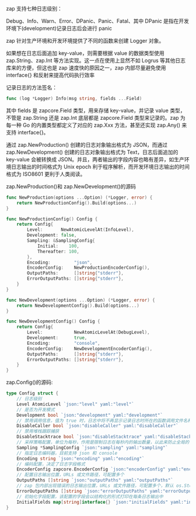 zap 支持七种日志级别：

Debug、Info、Warn、Error、DPanic、Panic、Fatal、其中 DPanic 是指在开发环境下(development)记录日志后会进行 panic

zap 针对生产环境和开发环境提供了不同的函数来创建 Logger 对象。

如果想在日志后面追加 key-value，则需要根据 value 的数据类型使用 zap.String、zap.Int 等方法实现。这一点在使用上显然不如 Logrus 等其他日志库来的方便，但这也是 zap 速度快的原因之一，zap 内部尽量避免使用 interface{} 和反射来提高代码执行效率

记录日志的方法签名：

```go
func (log *Logger) Info(msg string, fields ...Field)
```

其中 fields 是 zapcore.Field 类型，用来存储 key-value，并记录 value 类型，不管是 zap.String 还是 zap.Int 底层都是 zapcore.Field 类型来记录的。zap 为每一种 Go 的内置类型都定义了对应的 zap.Xxx 方法，甚至还实现 zap.Any() 来支持 interface{}。

通过 zap.NewProduction() 创建的日志对象输出格式为 JSON，而通过 zap.NewDevelopment() 创建的日志对象输出格式为 Text，日志后面追加的 key-value 会被转换成 JSON。并且，两者输出的字段内容也略有差异，如生产环境日志输出的时间格式为 Unix epoch 利于程序解析，而开发环境日志输出的时间格式为 ISO8601 更利于人类阅读。

zap.NewProduction()和
zap.NewDevelopment()的源码

```go
func NewProduction(options ...Option) (*Logger, error) {
	return NewProductionConfig().Build(options...)
}

func NewProductionConfig() Config {
	return Config{
		Level:       NewAtomicLevelAt(InfoLevel),
		Development: false,
		Sampling: &SamplingConfig{
			Initial:    100,
			Thereafter: 100,
		},
		Encoding:         "json",
		EncoderConfig:    NewProductionEncoderConfig(),
		OutputPaths:      []string{"stderr"},
		ErrorOutputPaths: []string{"stderr"},
	}
}

func NewDevelopment(options ...Option) (*Logger, error) {
	return NewDevelopmentConfig().Build(options...)
}

func NewDevelopmentConfig() Config {
	return Config{
		Level:            NewAtomicLevelAt(DebugLevel),
		Development:      true,
		Encoding:         "console",
		EncoderConfig:    NewDevelopmentEncoderConfig(),
		OutputPaths:      []string{"stderr"},
		ErrorOutputPaths: []string{"stderr"},
	}
}

```

zap.Config()的源码:

```go
type Config struct {
    // 日志级别
	Level AtomicLevel `json:"level" yaml:"level"`
    // 是否为开发模式
	Development bool `json:"development" yaml:"development"`
    // 禁用调用信息，值为 true 时，日志中将不再显示记录日志时所在的函数调用文件名和行号
	DisableCaller bool `json:"disableCaller" yaml:"disableCaller"`
    // 禁用堆栈跟踪捕获
	DisableStacktrace bool `json:"disableStacktrace" yaml:"disableStacktrace"`
    // 采样策略配置，单位为每秒，作用是限制日志在每秒内的输出数量，以此来防止全局的 CPU 和 I/O 负载过高
	Sampling *SamplingConfig `json:"sampling" yaml:"sampling"`
    // 指定日志编码器，目前支持 json 和 console
	Encoding string `json:"encoding" yaml:"encoding"`
    // 编码配置，决定了日志字段格式
	EncoderConfig zapcore.EncoderConfig `json:"encoderConfig" yaml:"encoderConfig"`
    // 配置日志输出位置，URLs 或文件路径，可配置多个
	OutputPaths []string `json:"outputPaths" yaml:"outputPaths"`
    // zap 包内部出现错误的日志输出位置，URLs 或文件路径，可配置多个，默认 os.Stderr。
	ErrorOutputPaths []string `json:"errorOutputPaths" yaml:"errorOutputPaths"`
    // 初始化字段配置，该配置的字段会以结构化的形式打印在每条日志输出中
	InitialFields map[string]interface{} `json:"initialFields" yaml:"initialFields"`
}
```


